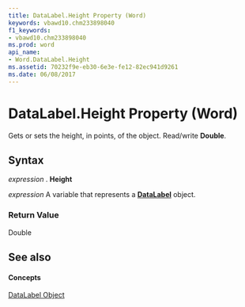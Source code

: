 ```yaml
---
title: DataLabel.Height Property (Word)
keywords: vbawd10.chm233898040
f1_keywords:
- vbawd10.chm233898040
ms.prod: word
api_name:
- Word.DataLabel.Height
ms.assetid: 70232f9e-eb30-6e3e-fe12-82ec941d9261
ms.date: 06/08/2017
---
```



# DataLabel.Height Property (Word)

Gets or sets the height, in points, of the object. Read/write  **Double**.


## Syntax

 _expression_ . **Height**

 _expression_ A variable that represents a **[DataLabel](Word.DataLabel.md)** object.


### Return Value

Double


## See also


#### Concepts


[DataLabel Object](Word.DataLabel.md)


